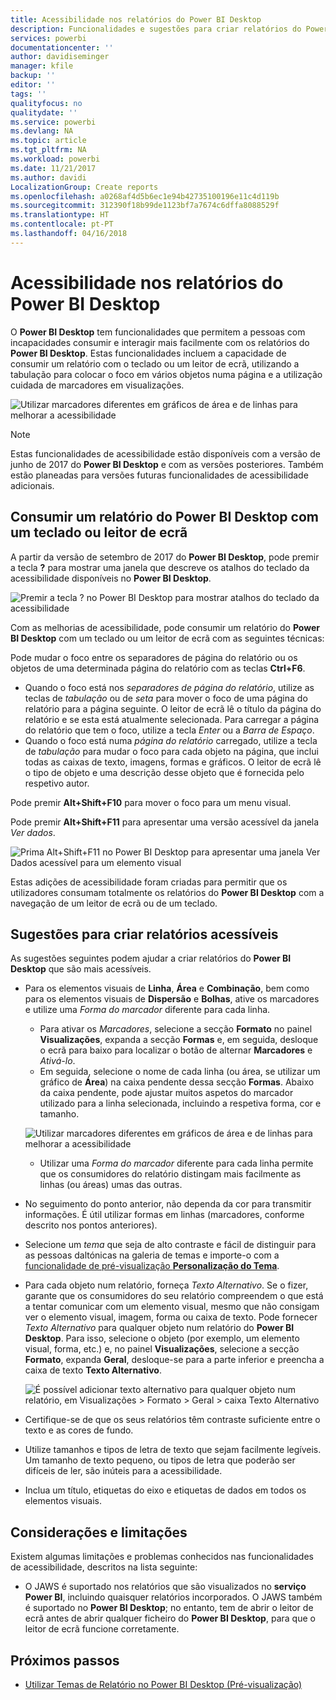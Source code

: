 ```yaml
---
title: Acessibilidade nos relatórios do Power BI Desktop
description: Funcionalidades e sugestões para criar relatórios do Power BI Desktop acessíveis
services: powerbi
documentationcenter: ''
author: davidiseminger
manager: kfile
backup: ''
editor: ''
tags: ''
qualityfocus: no
qualitydate: ''
ms.service: powerbi
ms.devlang: NA
ms.topic: article
ms.tgt_pltfrm: NA
ms.workload: powerbi
ms.date: 11/21/2017
ms.author: davidi
LocalizationGroup: Create reports
ms.openlocfilehash: a0268af4d5b6ec1e94b42735100196e11c4d119b
ms.sourcegitcommit: 312390f18b99de1123bf7a7674c6dffa8088529f
ms.translationtype: HT
ms.contentlocale: pt-PT
ms.lasthandoff: 04/16/2018
---
```

# <a name="accessibility-in-power-bi-desktop-reports"></a>Acessibilidade nos relatórios do Power BI Desktop
O **Power BI Desktop** tem funcionalidades que permitem a pessoas com incapacidades consumir e interagir mais facilmente com os relatórios do **Power BI Desktop**. Estas funcionalidades incluem a capacidade de consumir um relatório com o teclado ou um leitor de ecrã, utilizando a tabulação para colocar o foco em vários objetos numa página e a utilização cuidada de marcadores em visualizações.

![Utilizar marcadores diferentes em gráficos de área e de linhas para melhorar a acessibilidade](media/desktop-accessibility/accessibility_01.png)

> [!NOTE]
> Estas funcionalidades de acessibilidade estão disponíveis com a versão de junho de 2017 do **Power BI Desktop** e com as versões posteriores. Também estão planeadas para versões futuras funcionalidades de acessibilidade adicionais.
> 
> 

## <a name="consuming-a-power-bi-desktop-report-with-a-keyboard-or-screen-reader"></a>Consumir um relatório do Power BI Desktop com um teclado ou leitor de ecrã
A partir da versão de setembro de 2017 do **Power BI Desktop**, pode premir a tecla **?** para mostrar uma janela que descreve os atalhos do teclado da acessibilidade disponíveis no **Power BI Desktop**.

![Premir a tecla ? no Power BI Desktop para mostrar atalhos do teclado da acessibilidade](media/desktop-accessibility/accessibility_03.png)

Com as melhorias de acessibilidade, pode consumir um relatório do **Power BI Desktop** com um teclado ou um leitor de ecrã com as seguintes técnicas:

Pode mudar o foco entre os separadores de página do relatório ou os objetos de uma determinada página do relatório com as teclas **Ctrl+F6**.

* Quando o foco está nos *separadores de página do relatório*, utilize as teclas de *tabulação* ou de *seta* para mover o foco de uma página do relatório para a página seguinte. O leitor de ecrã lê o título da página do relatório e se esta está atualmente selecionada. Para carregar a página do relatório que tem o foco, utilize a tecla *Enter* ou a *Barra de Espaço*.
* Quando o foco está numa *página do relatório* carregado, utilize a tecla de *tabulação* para mudar o foco para cada objeto na página, que inclui todas as caixas de texto, imagens, formas e gráficos. O leitor de ecrã lê o tipo de objeto e uma descrição desse objeto que é fornecida pelo respetivo autor. 

Pode premir **Alt+Shift+F10** para mover o foco para um menu visual.

Pode premir **Alt+Shift+F11** para apresentar uma versão acessível da janela *Ver dados*.

![Prima Alt+Shift+F11 no Power BI Desktop para apresentar uma janela Ver Dados acessível para um elemento visual](media/desktop-accessibility/accessibility_04.png)

Estas adições de acessibilidade foram criadas para permitir que os utilizadores consumam totalmente os relatórios do **Power BI Desktop** com a navegação de um leitor de ecrã ou de um teclado.

## <a name="tips-for-creating-accessible-reports"></a>Sugestões para criar relatórios acessíveis
As sugestões seguintes podem ajudar a criar relatórios do **Power BI Desktop** que são mais acessíveis.

* Para os elementos visuais de **Linha**, **Área** e **Combinação**, bem como para os elementos visuais de **Dispersão** e **Bolhas**, ative os marcadores e utilize uma *Forma do marcador* diferente para cada linha.
  
  * Para ativar os *Marcadores*, selecione a secção **Formato** no painel **Visualizações**, expanda a secção **Formas** e, em seguida, desloque o ecrã para baixo para localizar o botão de alternar **Marcadores** e *Ativá-lo*.
  * Em seguida, selecione o nome de cada linha (ou área, se utilizar um gráfico de **Área**) na caixa pendente dessa secção **Formas**. Abaixo da caixa pendente, pode ajustar muitos aspetos do marcador utilizado para a linha selecionada, incluindo a respetiva forma, cor e tamanho.
  
  ![Utilizar marcadores diferentes em gráficos de área e de linhas para melhorar a acessibilidade](media/desktop-accessibility/accessibility_01.png)
  
  * Utilizar uma *Forma do marcador* diferente para cada linha permite que os consumidores do relatório distingam mais facilmente as linhas (ou áreas) umas das outras.
* No seguimento do ponto anterior, não dependa da cor para transmitir informações. É útil utilizar formas em linhas (marcadores, conforme descrito nos pontos anteriores).
* Selecione um *tema* que seja de alto contraste e fácil de distinguir para as pessoas daltónicas na galeria de temas e importe-o com a [funcionalidade de pré-visualização **Personalização do Tema**](desktop-report-themes.md).
* Para cada objeto num relatório, forneça *Texto Alternativo*. Se o fizer, garante que os consumidores do seu relatório compreendem o que está a tentar comunicar com um elemento visual, mesmo que não consigam ver o elemento visual, imagem, forma ou caixa de texto. Pode fornecer *Texto Alternativo* para qualquer objeto num relatório do **Power BI Desktop**. Para isso, selecione o objeto (por exemplo, um elemento visual, forma, etc.) e, no painel **Visualizações**, selecione a secção **Formato**, expanda **Geral**, desloque-se para a parte inferior e preencha a caixa de texto **Texto Alternativo**.
  
  ![É possível adicionar texto alternativo para qualquer objeto num relatório, em Visualizações > Formato > Geral > caixa Texto Alternativo](media/desktop-accessibility/accessibility_02.png)
* Certifique-se de que os seus relatórios têm contraste suficiente entre o texto e as cores de fundo.
* Utilize tamanhos e tipos de letra de texto que sejam facilmente legíveis. Um tamanho de texto pequeno, ou tipos de letra que poderão ser difíceis de ler, são inúteis para a acessibilidade.
* Inclua um título, etiquetas do eixo e etiquetas de dados em todos os elementos visuais.

## <a name="considerations-and-limitations"></a>Considerações e limitações
Existem algumas limitações e problemas conhecidos nas funcionalidades de acessibilidade, descritos na lista seguinte:

* O JAWS é suportado nos relatórios que são visualizados no **serviço Power BI**, incluindo quaisquer relatórios incorporados. O JAWS também é suportado no **Power BI Desktop**; no entanto, tem de abrir o leitor de ecrã antes de abrir qualquer ficheiro do **Power BI Desktop**, para que o leitor de ecrã funcione corretamente.

## <a name="next-steps"></a>Próximos passos
* [Utilizar Temas de Relatório no Power BI Desktop (Pré-visualização)](desktop-report-themes.md)

